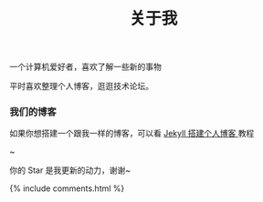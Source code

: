 ﻿---
layout: page
title: 关于我 
---

一个计算机爱好者，喜欢了解一些新的事物
<p>
平时喜欢整理个人博客，逛逛技术论坛。
<p>


<p>

<h3> 我们的博客 </h3>  

<p>



<p>

如果你想搭建一个跟我一样的博客，可以看 
<a href="/2016/10/jekyll_tutorials1/"> Jekyll 搭建个人博客 </a>
教程

<p>

~ 

<p> 

你的 Star 是我更新的动力，谢谢~

<p> 

<p> 

<p> 


{% include comments.html %}

